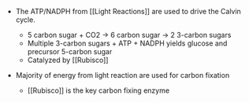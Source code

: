 - The ATP/NADPH from [[Light Reactions]] are used to drive the Calvin cycle.
	- 5 carbon sugar + CO2 -> 6 carbon sugar -> 2 3-carbon sugars
	- Multiple 3-carbon sugars + ATP + NADPH yields glucose and precursor 5-carbon sugar
	- Catalyzed by [[Rubisco]]


- Majority of energy from light reaction are used for carbon fixation
	- [[Rubisco]] is the key carbon fixing enzyme
